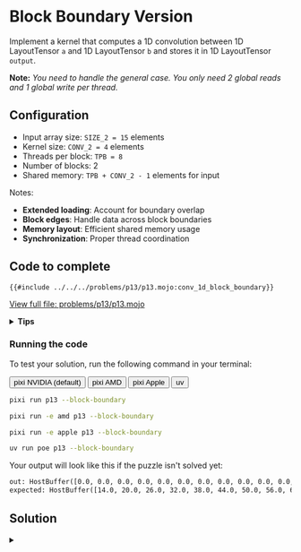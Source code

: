 # Block Boundary Version

Implement a kernel that computes a 1D convolution between 1D LayoutTensor `a` and 1D LayoutTensor `b` and stores it in 1D LayoutTensor `output`.

**Note:** _You need to handle the general case. You only need 2 global reads and 1 global write per thread._

## Configuration

- Input array size: `SIZE_2 = 15` elements
- Kernel size: `CONV_2 = 4` elements
- Threads per block: `TPB = 8`
- Number of blocks: 2
- Shared memory: `TPB + CONV_2 - 1` elements for input

Notes:

- **Extended loading**: Account for boundary overlap
- **Block edges**: Handle data across block boundaries
- **Memory layout**: Efficient shared memory usage
- **Synchronization**: Proper thread coordination

## Code to complete

```mojo
{{#include ../../../problems/p13/p13.mojo:conv_1d_block_boundary}}
```

<a href="{{#include ../_includes/repo_url.md}}/blob/main/problems/p13/p13.mojo" class="filename">View full file: problems/p13/p13.mojo</a>

<details>
<summary><strong>Tips</strong></summary>

<div class="solution-tips">

1. Use `LayoutTensor[dtype, Layout.row_major(TPB + CONV_2 - 1), MutableAnyOrigin, address_space = AddressSpace.SHARED].stack_allocation()` for shared memory
2. Load main data: `shared_a[local_i] = a[global_i]`
3. Load boundary: `if local_i < CONV_2 - 1` handle next block data
4. Load kernel: `shared_b[local_i] = b[local_i]`
5. Sum within input bounds: `if global_i + j < SIZE_2`

</div>
</details>

### Running the code

To test your solution, run the following command in your terminal:

<div class="code-tabs" data-tab-group="package-manager">
  <div class="tab-buttons">
    <button class="tab-button">pixi NVIDIA (default)</button>
    <button class="tab-button">pixi AMD</button>
    <button class="tab-button">pixi Apple</button>
    <button class="tab-button">uv</button>
  </div>
  <div class="tab-content">

```bash
pixi run p13 --block-boundary
```

  </div>
  <div class="tab-content">

```bash
pixi run -e amd p13 --block-boundary
```

  </div>
  <div class="tab-content">

```bash
pixi run -e apple p13 --block-boundary
```

  </div>
  <div class="tab-content">

```bash
uv run poe p13 --block-boundary
```

  </div>
</div>

Your output will look like this if the puzzle isn't solved yet:

```txt
out: HostBuffer([0.0, 0.0, 0.0, 0.0, 0.0, 0.0, 0.0, 0.0, 0.0, 0.0, 0.0, 0.0, 0.0, 0.0, 0.0])
expected: HostBuffer([14.0, 20.0, 26.0, 32.0, 38.0, 44.0, 50.0, 56.0, 62.0, 68.0, 74.0, 80.0, 41.0, 14.0, 0.0])
```

## Solution

<details class="solution-details">
<summary></summary>

```mojo
{{#include ../../../solutions/p13/p13.mojo:conv_1d_block_boundary_solution}}
```

<div class="solution-explanation">

The solution handles block boundary cases in 1D convolution using extended shared memory. Here's a detailed analysis:

### Memory layout and sizing

```txt
Test Configuration:
- Full array size: SIZE_2 = 15 elements
- Grid: 2 blocks × 8 threads
- Convolution kernel: CONV_2 = 4 elements

Block 0 shared memory:  [0 1 2 3 4 5 6 7|8 9 10]  // TPB(8) + (CONV_2-1)(3) padding
Block 1 shared memory:  [8 9 10 11 12 13 14|0 0]  // Second block with padding

Size calculation:
- Main data: TPB elements (8)
- Overlap: CONV_2 - 1 elements (4 - 1 = 3)
- Total: TPB + CONV_2 - 1 = 8 + 4 - 1 = 11 elements
```

### Implementation details

1. **Shared Memory Allocation**:

   ```mojo
   # First: account for padding needed for convolution window
   shared_a = LayoutTensor[dtype, Layout.row_major(TPB + CONV_2 - 1), MutableAnyOrigin, address_space = AddressSpace.SHARED].stack_allocation()
   shared_b = LayoutTensor[dtype, Layout.row_major(CONV_2), MutableAnyOrigin, address_space = AddressSpace.SHARED].stack_allocation()
   ```

   This allocation pattern ensures we have enough space for both the block's data and the overlap region.

2. **Data Loading Strategy**:

   ```mojo
   # Main block data
   if global_i < SIZE_2:
       shared_a[local_i] = a[global_i]

   # Boundary data from next block
   if local_i < CONV_2 - 1:
       next_idx = global_i + TPB
       if next_idx < SIZE_2:
           shared_a[TPB + local_i] = a[next_idx]
       else:
           # Initialize out-of-bounds elements to 0 to avoid reading from uninitialized memory
           # which is an undefined behavior
           shared_a[TPB + local_i] = 0
   ```

   - Only threads with `local_i < CONV_2 - 1` load boundary data
   - Prevents unnecessary thread divergence
   - Maintains memory coalescing for main data load
   - Explicitly zeroes out-of-bounds elements to avoid undefined behavior

3. **Kernel Loading**:

   ```mojo
   if local_i < b_size:
       shared_b[local_i] = b[local_i]
   ```

   - Single load per thread
   - Bounded by kernel size

4. **Convolution Computation**:

   ```mojo
   if global_i < SIZE_2:
       var local_sum: output.element_type = 0
       @parameter
       for j in range(CONV_2):
           if global_i + j < SIZE_2:
               local_sum += shared_a[local_i + j] * shared_b[j]
   ```

   - Uses `@parameter` for compile-time loop unrolling
   - Proper type inference with `output.element_type`
   - Semantically correct bounds check: only compute convolution for valid input positions

### Memory access pattern analysis

1. **Block 0 Access Pattern**:

   ```txt
   Thread 0: [0 1 2 3] × [0 1 2 3]
   Thread 1: [1 2 3 4] × [0 1 2 3]
   Thread 2: [2 3 4 5] × [0 1 2 3]
   ...
   Thread 7: [7 8 9 10] × [0 1 2 3]  // Uses overlap data
   ```

2. **Block 1 Access Pattern**:

   ```txt
   Thread 0: [8 9 10 11] × [0 1 2 3]
   Thread 1: [9 10 11 12] × [0 1 2 3]
   ...
   Thread 7: [14 0 0 0] × [0 1 2 3]  // Zero padding at end
   ```

### Performance optimizations

1. **Memory Coalescing**:
   - Main data load: Consecutive threads access consecutive memory
   - Boundary data: Only necessary threads participate
   - Single barrier synchronization point

2. **Thread Divergence Minimization**:
   - Clean separation of main and boundary loading
   - Uniform computation pattern within warps
   - Efficient bounds checking

3. **Shared Memory Usage**:
   - Optimal sizing to handle block boundaries
   - No bank conflicts in access pattern
   - Efficient reuse of loaded data

4. **Boundary Handling**:
   - Explicit zero initialization for out-of-bounds elements which prevents reading from uninitialized shared memory
   - Semantically correct boundary checking using `global_i + j < SIZE_2` instead of shared memory bounds
   - Proper handling of edge cases without over-computation

### Boundary condition improvement

The solution uses `if global_i + j < SIZE_2:` rather than checking shared memory bounds. This pattern is:

- **Mathematically correct**: Only computes convolution where input data actually exists
- **More efficient**: Avoids unnecessary computations for positions beyond the input array
- **Safer**: Prevents reliance on zero-padding behavior in shared memory

This implementation achieves efficient cross-block convolution while maintaining:

- Memory safety through proper bounds checking
- High performance through optimized memory access
- Clean code structure using LayoutTensor abstractions
- Minimal synchronization overhead
- Mathematically sound boundary handling

</div>
</details>
